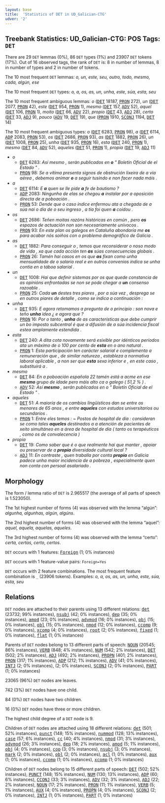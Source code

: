 ```yaml
---
layout: base
title:  'Statistics of DET in UD_Galician-CTG'
udver: '2'
---
```


## Treebank Statistics: UD_Galician-CTG: POS Tags: `DET`

There are 29 `DET` lemmas (0%), 86 `DET` types (1%) and 23907 `DET` tokens (17%).
Out of 16 observed tags, the rank of `DET` is: 8 in number of lemmas, 8 in number of types and 2 in number of tokens.

The 10 most frequent `DET` lemmas: <em>o, un, este, seu, outro, todo, mesmo, cada, algún, ese</em>

The 10 most frequent `DET` types:  <em>o, a, os, as, un, unha, este, súa, esta, seu</em>

The 10 most frequent ambiguous lemmas: <em>o</em> (<tt><a href="gl_ctg-pos-DET.html">DET</a></tt> 18187, <tt><a href="gl_ctg-pos-PRON.html">PRON</a></tt> 272), <em>un</em> (<tt><a href="gl_ctg-pos-DET.html">DET</a></tt> 2077, <tt><a href="gl_ctg-pos-PRON.html">PRON</a></tt> 42), <em>este</em> (<tt><a href="gl_ctg-pos-DET.html">DET</a></tt> 954, <tt><a href="gl_ctg-pos-PRON.html">PRON</a></tt> 1), <em>mesmo</em> (<tt><a href="gl_ctg-pos-DET.html">DET</a></tt> 157, <tt><a href="gl_ctg-pos-ADV.html">ADV</a></tt> 52), <em>aquel</em> (<tt><a href="gl_ctg-pos-DET.html">DET</a></tt> 106, <tt><a href="gl_ctg-pos-PRON.html">PRON</a></tt> 1), <em>moito</em> (<tt><a href="gl_ctg-pos-DET.html">DET</a></tt> 66, <tt><a href="gl_ctg-pos-ADV.html">ADV</a></tt> 22), <em>propio</em> (<tt><a href="gl_ctg-pos-DET.html">DET</a></tt> 43, <tt><a href="gl_ctg-pos-ADJ.html">ADJ</a></tt> 28), <em>certo</em> (<tt><a href="gl_ctg-pos-DET.html">DET</a></tt> 33, <tt><a href="gl_ctg-pos-ADJ.html">ADJ</a></tt> 9), <em>pouco</em> (<tt><a href="gl_ctg-pos-ADV.html">ADV</a></tt> 19, <tt><a href="gl_ctg-pos-DET.html">DET</a></tt> 19), <em>que</em> (<tt><a href="gl_ctg-pos-PRON.html">PRON</a></tt> 1910, <tt><a href="gl_ctg-pos-SCONJ.html">SCONJ</a></tt> 1194, <tt><a href="gl_ctg-pos-DET.html">DET</a></tt> 14)

The 10 most frequent ambiguous types:  <em>o</em> (<tt><a href="gl_ctg-pos-DET.html">DET</a></tt> 6283, <tt><a href="gl_ctg-pos-PRON.html">PRON</a></tt> 98), <em>a</em> (<tt><a href="gl_ctg-pos-DET.html">DET</a></tt> 6114, <tt><a href="gl_ctg-pos-ADP.html">ADP</a></tt> 2083, <tt><a href="gl_ctg-pos-PRON.html">PRON</a></tt> 53), <em>os</em> (<tt><a href="gl_ctg-pos-DET.html">DET</a></tt> 2686, <tt><a href="gl_ctg-pos-PRON.html">PRON</a></tt> 93), <em>as</em> (<tt><a href="gl_ctg-pos-DET.html">DET</a></tt> 1882, <tt><a href="gl_ctg-pos-PRON.html">PRON</a></tt> 26), <em>un</em> (<tt><a href="gl_ctg-pos-DET.html">DET</a></tt> 1008, <tt><a href="gl_ctg-pos-PRON.html">PRON</a></tt> 25), <em>unha</em> (<tt><a href="gl_ctg-pos-DET.html">DET</a></tt> 935, <tt><a href="gl_ctg-pos-PRON.html">PRON</a></tt> 16), <em>esta</em> (<tt><a href="gl_ctg-pos-DET.html">DET</a></tt> 240, <tt><a href="gl_ctg-pos-PRON.html">PRON</a></tt> 1), <em>mesmo</em> (<tt><a href="gl_ctg-pos-DET.html">DET</a></tt> 84, <tt><a href="gl_ctg-pos-ADV.html">ADV</a></tt> 52), <em>aqueles</em> (<tt><a href="gl_ctg-pos-DET.html">DET</a></tt> 51, <tt><a href="gl_ctg-pos-PRON.html">PRON</a></tt> 1), <em>propia</em> (<tt><a href="gl_ctg-pos-DET.html">DET</a></tt> 19, <tt><a href="gl_ctg-pos-ADJ.html">ADJ</a></tt> 11)


* <em>o</em>
  * <tt><a href="gl_ctg-pos-DET.html">DET</a></tt> 6283: <em>Así mesmo , serán publicados en <b>o</b> " Boletín Oficial de el Estado " .</em>
  * <tt><a href="gl_ctg-pos-PRON.html">PRON</a></tt> 98: <em>Se a vítima presenta signos de obstrución lixeira de a vía aérea , debemos animar <b>o</b> a seguir tusindo e non facer nada máis .</em>
* <em>a</em>
  * <tt><a href="gl_ctg-pos-DET.html">DET</a></tt> 6114: <em>E <b>a</b> quen se lle pide <b>a</b> fe de bautismo ?</em>
  * <tt><a href="gl_ctg-pos-ADP.html">ADP</a></tt> 2083: <em>Ningunha de elas se chegou <b>a</b> instalar por a oposición directa de a poboación .</em>
  * <tt><a href="gl_ctg-pos-PRON.html">PRON</a></tt> 53: <em>Dende que o caso índice enfermou ata a chegada de a súa nai o día de o seu ingreso , a tía foi quen <b>a</b> coidou .</em>
* <em>os</em>
  * <tt><a href="gl_ctg-pos-DET.html">DET</a></tt> 2686: <em>Teñen moitas razóns históricas en común , pero <b>os</b> espazos de actuación non son necesariamente unívocos .</em>
  * <tt><a href="gl_ctg-pos-PRON.html">PRON</a></tt> 93: <em>En este plan os galegos en Cataluña abondaría me <b>os</b> para acabar nós soíños con o problema demográfico de Galicia .</em>
* <em>as</em>
  * <tt><a href="gl_ctg-pos-DET.html">DET</a></tt> 1882: <em>Para conseguir o , temos que reconsiderar o noso modo de vida , xa que cada acción ten <b>as</b> súas consecuencias globais .</em>
  * <tt><a href="gl_ctg-pos-PRON.html">PRON</a></tt> 26: <em>Tamén hai casos en os que <b>as</b> fixan como unha mensualidade de o salario real e en outros convenios indica se unha contía en a táboa salarial .</em>
* <em>un</em>
  * <tt><a href="gl_ctg-pos-DET.html">DET</a></tt> 1008: <em>Hai que definir sistemas por os que quede constancia de as opinións enfrontadas se non se pode chegar a <b>un</b> consenso razoable .</em>
  * <tt><a href="gl_ctg-pos-PRON.html">PRON</a></tt> 25: <em>Cada <b>un</b> destes tres piares , por a súa vez , desprega se en outros piares de detalle , como se indica a continuación :</em>
* <em>unha</em>
  * <tt><a href="gl_ctg-pos-DET.html">DET</a></tt> 935: <em>E agora retomamos a pregunta de o principio : son nova e teño <b>unha</b> idea ¿ e agora que ?</em>
  * <tt><a href="gl_ctg-pos-PRON.html">PRON</a></tt> 16: <em>Por o tanto , <b>unha</b> de as características que debe cumprir un bo imposto subcentral é que a difusión de a súa incidencia fiscal estea amplamente estendida .</em>
* <em>esta</em>
  * <tt><a href="gl_ctg-pos-DET.html">DET</a></tt> 240: <em>A dita cota novamente será esixible por idénticos períodos ata un máximo de o 100 por cento de <b>esta</b> en o ano natural .</em>
  * <tt><a href="gl_ctg-pos-PRON.html">PRON</a></tt> 1: <em>Esta participación ten carácter salarial e complementa a remuneración que , de similar natureza , estableza a normativa laboral aplicable , a non ser que <b>esta</b> sexa inferior e , en este caso , substituirá a .</em>
* <em>mesmo</em>
  * <tt><a href="gl_ctg-pos-DET.html">DET</a></tt> 84: <em>En a poboación española 22 tamén está a acme en ese <b>mesmo</b> grupo de idade pero máis alto ca o galego ( 51,2 % ) .</em>
  * <tt><a href="gl_ctg-pos-ADV.html">ADV</a></tt> 52: <em>Así <b>mesmo</b> , serán publicados en o " Boletín Oficial de el Estado " .</em>
* <em>aqueles</em>
  * <tt><a href="gl_ctg-pos-DET.html">DET</a></tt> 51: <em>A maioría de os cambios lingüísticos dan se entre os menores de 65 anos , e entre <b>aqueles</b> con estudos universitarios ou secundarios .</em>
  * <tt><a href="gl_ctg-pos-PRON.html">PRON</a></tt> 1: <em>Entre eles temos : ~ Postos de hospital de día : consideran se como tales <b>aqueles</b> destinados a a atención de pacientes de xeito simultáneo en a área de hospital de día ( tanto os terapéuticos , como os de convalecencia )</em>
* <em>propia</em>
  * <tt><a href="gl_ctg-pos-DET.html">DET</a></tt> 19: <em>Como saber que é o que realmente hai que manter , apoiar ou preservar de a <b>propia</b> diversidade cultural local ?</em>
  * <tt><a href="gl_ctg-pos-ADJ.html">ADJ</a></tt> 11: <em>En contraste , quen traballa por conta <b>propia</b> en Galicia padece unha maior incidencia de a pobreza , especialmente quen non conta con persoal asalariado .</em>

## Morphology

The form / lemma ratio of `DET` is 2.965517 (the average of all parts of speech is 1.523050).

The 1st highest number of forms (4) was observed with the lemma “algún”: <em>algunha, algunhas, algún, algúns</em>.

The 2nd highest number of forms (4) was observed with the lemma “aquel”: <em>aquel, aquela, aquelas, aqueles</em>.

The 3rd highest number of forms (4) was observed with the lemma “certo”: <em>certa, certas, certo, certos</em>.

`DET` occurs with 1 features: <tt><a href="gl_ctg-feat-Foreign.html">Foreign</a></tt> (1; 0% instances)

`DET` occurs with 1 feature-value pairs: `Foreign=Yes`

`DET` occurs with 2 feature combinations.
The most frequent feature combination is `_` (23906 tokens).
Examples: <em>o, a, os, as, un, unha, este, súa, esta, seu</em>


## Relations

`DET` nodes are attached to their parents using 13 different relations: <tt><a href="gl_ctg-dep-det.html">det</a></tt> (23732; 99% instances), <tt><a href="gl_ctg-dep-nsubj.html">nsubj</a></tt> (42; 0% instances), <tt><a href="gl_ctg-dep-dep.html">dep</a></tt> (35; 0% instances), <tt><a href="gl_ctg-dep-amod.html">amod</a></tt> (23; 0% instances), <tt><a href="gl_ctg-dep-advmod.html">advmod</a></tt> (16; 0% instances), <tt><a href="gl_ctg-dep-obj.html">obj</a></tt> (15; 0% instances), <tt><a href="gl_ctg-dep-obl.html">obl</a></tt> (15; 0% instances), <tt><a href="gl_ctg-dep-nmod.html">nmod</a></tt> (12; 0% instances), <tt><a href="gl_ctg-dep-ccomp.html">ccomp</a></tt> (9; 0% instances), <tt><a href="gl_ctg-dep-xcomp.html">xcomp</a></tt> (4; 0% instances), <tt><a href="gl_ctg-dep-root.html">root</a></tt> (2; 0% instances), <tt><a href="gl_ctg-dep-fixed.html">fixed</a></tt> (1; 0% instances), <tt><a href="gl_ctg-dep-flat.html">flat</a></tt> (1; 0% instances)

Parents of `DET` nodes belong to 13 different parts of speech: <tt><a href="gl_ctg-pos-NOUN.html">NOUN</a></tt> (20545; 86% instances), <tt><a href="gl_ctg-pos-VERB.html">VERB</a></tt> (848; 4% instances), <tt><a href="gl_ctg-pos-NUM.html">NUM</a></tt> (542; 2% instances), <tt><a href="gl_ctg-pos-DET.html">DET</a></tt> (502; 2% instances), <tt><a href="gl_ctg-pos-ADJ.html">ADJ</a></tt> (492; 2% instances), <tt><a href="gl_ctg-pos-PROPN.html">PROPN</a></tt> (401; 2% instances), <tt><a href="gl_ctg-pos-PRON.html">PRON</a></tt> (317; 1% instances), <tt><a href="gl_ctg-pos-ADP.html">ADP</a></tt> (212; 1% instances), <tt><a href="gl_ctg-pos-ADV.html">ADV</a></tt> (41; 0% instances), <tt><a href="gl_ctg-pos-INTJ.html">INTJ</a></tt> (2; 0% instances),  (2; 0% instances), <tt><a href="gl_ctg-pos-SCONJ.html">SCONJ</a></tt> (2; 0% instances), <tt><a href="gl_ctg-pos-PART.html">PART</a></tt> (1; 0% instances)

23065 (96%) `DET` nodes are leaves.

742 (3%) `DET` nodes have one child.

84 (0%) `DET` nodes have two children.

16 (0%) `DET` nodes have three or more children.

The highest child degree of a `DET` node is 9.

Children of `DET` nodes are attached using 18 different relations: <tt><a href="gl_ctg-dep-det.html">det</a></tt> (501; 52% instances), <tt><a href="gl_ctg-dep-punct.html">punct</a></tt> (148; 15% instances), <tt><a href="gl_ctg-dep-nummod.html">nummod</a></tt> (128; 13% instances), <tt><a href="gl_ctg-dep-case.html">case</a></tt> (57; 6% instances), <tt><a href="gl_ctg-dep-cc.html">cc</a></tt> (40; 4% instances), <tt><a href="gl_ctg-dep-nmod.html">nmod</a></tt> (31; 3% instances), <tt><a href="gl_ctg-dep-advmod.html">advmod</a></tt> (26; 3% instances), <tt><a href="gl_ctg-dep-dep.html">dep</a></tt> (18; 2% instances), <tt><a href="gl_ctg-dep-amod.html">amod</a></tt> (5; 1% instances), <tt><a href="gl_ctg-dep-obj.html">obj</a></tt> (4; 0% instances), <tt><a href="gl_ctg-dep-cop.html">cop</a></tt> (3; 0% instances), <tt><a href="gl_ctg-dep-nsubj.html">nsubj</a></tt> (3; 0% instances), <tt><a href="gl_ctg-dep-mark.html">mark</a></tt> (2; 0% instances), <tt><a href="gl_ctg-dep-obl.html">obl</a></tt> (2; 0% instances), <tt><a href="gl_ctg-dep-acl.html">acl</a></tt> (1; 0% instances), <tt><a href="gl_ctg-dep-aux.html">aux</a></tt> (1; 0% instances), <tt><a href="gl_ctg-dep-ccomp.html">ccomp</a></tt> (1; 0% instances), <tt><a href="gl_ctg-dep-xcomp.html">xcomp</a></tt> (1; 0% instances)

Children of `DET` nodes belong to 15 different parts of speech: <tt><a href="gl_ctg-pos-DET.html">DET</a></tt> (502; 52% instances), <tt><a href="gl_ctg-pos-PUNCT.html">PUNCT</a></tt> (148; 15% instances), <tt><a href="gl_ctg-pos-NUM.html">NUM</a></tt> (130; 13% instances), <tt><a href="gl_ctg-pos-ADP.html">ADP</a></tt> (60; 6% instances), <tt><a href="gl_ctg-pos-CCONJ.html">CCONJ</a></tt> (33; 3% instances), <tt><a href="gl_ctg-pos-ADV.html">ADV</a></tt> (32; 3% instances), <tt><a href="gl_ctg-pos-ADJ.html">ADJ</a></tt> (22; 2% instances), <tt><a href="gl_ctg-pos-NOUN.html">NOUN</a></tt> (17; 2% instances), <tt><a href="gl_ctg-pos-PRON.html">PRON</a></tt> (11; 1% instances), <tt><a href="gl_ctg-pos-VERB.html">VERB</a></tt> (5; 1% instances), <tt><a href="gl_ctg-pos-AUX.html">AUX</a></tt> (4; 0% instances), <tt><a href="gl_ctg-pos-PROPN.html">PROPN</a></tt> (4; 0% instances), <tt><a href="gl_ctg-pos-SCONJ.html">SCONJ</a></tt> (2; 0% instances), <tt><a href="gl_ctg-pos-INTJ.html">INTJ</a></tt> (1; 0% instances), <tt><a href="gl_ctg-pos-PART.html">PART</a></tt> (1; 0% instances)


